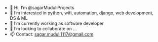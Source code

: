 - 👋 Hi, I’m @sagarMuduliProjects
- 👀 I’m interested in python, wifi, automation, django, web development, DS & ML
- 🌱 I’m currently working as software developer
- 💞️ I’m looking to collaborate on ...
- 📫 Contact: sagar.muduli1117@gmail.com

<!---
sagarMproject/sagarMproject is a ✨ special ✨ repository because its `README.md` (this file) appears on your GitHub profile.
You can click the Preview link to take a look at your changes.
--->
